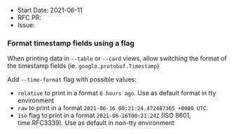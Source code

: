 - Start Date: 2021-06-11
- RFC PR:
- Issue:

### Format timestamp fields using a flag

When printing data in `--table` or `--card` views, allow switching the format of the timestamp fields (ie. `google.protobuf.Timestamp`) 

Add `--time-format` flag with possible values:
- `relative` to print in a format `6 hours ago`. Use as default format in tty environment
- `raw` to print in a format  `2021-06-16 00:21:24.472487365 +0000 UTC`.
- `iso` flag to print in a format `2021-06-16T00:21:24Z` (ISO 8601, time.RFC3339). Use as default in non-tty environment
